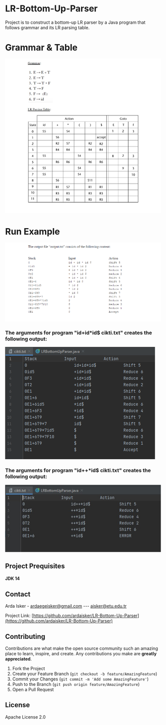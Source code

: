# LR-Bottom-Up-Parser
Project is to construct a bottom-up LR parser by a Java program that follows grammar and its LR parsing table.
# Grammar & Table
![Image](https://github.com/ardaisker/LR-Bottom-Up-Parser/blob/main/Images/parseTable_and_Grammar.jpg?raw=true)
# Run Example
![Image](https://github.com/ardaisker/LR-Bottom-Up-Parser/blob/main/Images/runExample.png?raw=true)
### The arguments for program "id+id*id$ cikti.txt" creates the following output:

![Image](https://github.com/ardaisker/LR-Bottom-Up-Parser/blob/main/Images/succesfullRun.png?raw=true)

### The arguments for program "id++*id$ cikti.txt" creates the following output:

![Image](https://github.com/ardaisker/LR-Bottom-Up-Parser/blob/main/Images/errorExample.jpg?raw=true)

## Project Prequisites
#### JDK 14


## Contact
Arda Isker - ardaegeisker@gmail.com  --- aisker@etu.edu.tr

Project Link: [https://github.com/ardaisker/LR-Bottom-Up-Parser](https://github.com/ardaisker/LR-Bottom-Up-Parser) 


## Contributing

Contributions are what make the open source community such an amazing place to learn, inspire, and create. Any contributions you make are **greatly appreciated**.

1. Fork the Project
2. Create your Feature Branch (`git checkout -b feature/AmazingFeature`)
3. Commit your Changes (`git commit -m 'Add some AmazingFeature'`)
4. Push to the Branch (`git push origin feature/AmazingFeature`)
5. Open a Pull Request



## License
Apache License 2.0


